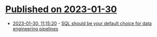 # [Published on 2023-01-30](index.md)

* [2023-01-30, 11:15:20](https://news.ycombinator.com/item?id=34578324) - [SQL should be your default choice for data engineering pipelines](https://www.robinlinacre.com/recommend_sql/)
